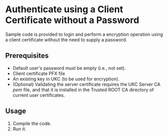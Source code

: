 # Authenticate using a Client Certificate without a Password

Sample code is provided to login and perform a encryption operation using a client certificate without the need to supply a password.

## Prerequisites

- Default user's password must be empty (i.e., not set).
- Client certificate PFX file
- An existing key in UKC (to be used for encryption).
- (Optional) Validating the server certificate requires the UKC Server CA *pem* file, and that it is installed in the Trusted ROOT CA directory of current user certificates.

## Usage

1. Compile the code.
2. Run it.

